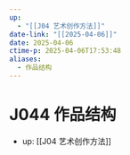 ```yaml
---
up:
  - "[[J04 艺术创作方法]]"
date-link: "[[2025-04-06]]"
date: 2025-04-06
ctime-p: 2025-04-06T17:53:48
aliases:
  - 作品结构
---
```


# J044 作品结构

- up: [[J04 艺术创作方法]]

